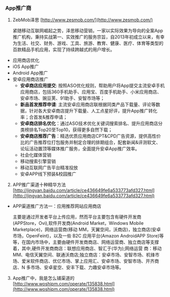 ### App推广商

1. ZebMob泽思 [http://www.zesmob.com/](http://www.zesmob.com/)

   紧随移动互联网崛起之势，泽思移动营销，一家以实际效果为导向的全案App推广机构，秉持实战第一、实效推广的服务宗旨，自2013年初成立以来，有幸为生活、社交、财务、游戏、工具、旅游、教育、健康、医疗、体育等类型的百款精品手机应用，实现了持续跨越式的用户增长。
 * 应用商店优化
 * iOS App推广
 * Android App推广
 * 安卓应用商店推广
    * **安卓商店应用提交**: 按照ASO优化规则，帮助用户将App提交主流安卓手机应用商店，包括360手机助手、应用宝、百度手机助手、小米应用商店、安卓市场、豌豆荚、91助手、安智市场等；
    * **新品首发推荐申请**: 主流安卓应用商店联根据同类产品下载量、评论等数据，针对各大安卓商店提升下载量、人工点星好评，提升App推广转化率；合首发&推荐申请；
    * **安卓商店排名优化**：通过ASO技术优化关键词搜索排名、提升应用商店分类榜排名Top20至Top10，获得更多自然下载；
    * **安卓商店推荐广告**：精选优质应用商店CPT&CPD广告资源，提供高性价比的广告推荐位打包服务并制定合理的排期组合，配套新闻&评测软文、论坛活动置顶等媒体推广服务，全面提升安卓App推广效率。
    * 社会化媒体营销
    * 移动搜索引擎营销
    * 移动互联网广告平台精准投放
    * 安卓APP线下预装&校园推广

2. APP推广渠道十种精华方法
   [http://jingyan.baidu.com/article/ce436649fe6a533773afd327.html](http://jingyan.baidu.com/article/ce436649fe6a533773afd327.html)

 * APP渠道推广方法一：应用推荐网站应用商店 
  
    主要是通过开发者平台上传应用，然而平台主要包含有硬件开发商(APPStore，Ovi),软件开发商(Android Market，Windows Mobile Marketplace)，网络运营商(移动 MM，天翼空间，沃商店)，独立商店(安卓市场，OpenFeint)，以及一些 B2C 应用平台(Amazon AndroidAPP Store)等等，在国内市场中，主要由硬件开发商商店、网络运营商、独立商店等支撑着，其中,硬件开发商商店：联想应用商店、智汇于(华为);网络运营 商：移动 MM、电信天翼空间、联通沃商店;独立商店：安卓市场、安智市场、机锋市场、爱米软件商店、优亿市场、掌上应用汇、安卓市场、安智市场、开齐商店、N 多市场、安卓星空、安丰下载、力趣安卓市场等。

3. App推广中，我是怎么铺渠道的
  [http://www.woshipm.com/operate/135838.html](http://www.woshipm.com/operate/135838.html)














